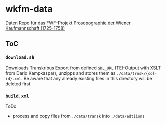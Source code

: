 # wkfm-data

Daten Repo für das FWF-Projekt [Prosopographie der Wiener Kaufmannschaft (1725-1758)](https://pf.fwf.ac.at/de/wissenschaft-konkret/project-finder/40288)

## ToC

### `download.sh`
Downloads Transkribus Export from defined `$DL_URL` (TEI-Output with XSLT from Dario Kampkaspar), unzipps and stores them as `./data/trnsk/{col-id}.xml`. Be aware that any already existing files in this directory will be deleted first.

### `build.xml`

ToDo
* process and copy files from `./data/transk` into `./data/edtiions`
